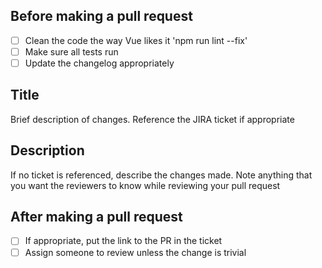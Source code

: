 Before making a pull request
----------------------------

- [ ] Clean the code the way Vue likes it 'npm run lint --fix'
- [ ] Make sure all tests run
- [ ] Update the changelog appropriately

Title
-----------
Brief description of changes. Reference the JIRA ticket if appropriate

Description
-----------
If no ticket is referenced, describe the changes made. Note anything that you want the reviewers to know while
reviewing your pull request

After making a pull request
---------------------------
- [ ] If appropriate, put the link to the PR in the ticket
- [ ] Assign someone to review unless the change is trivial